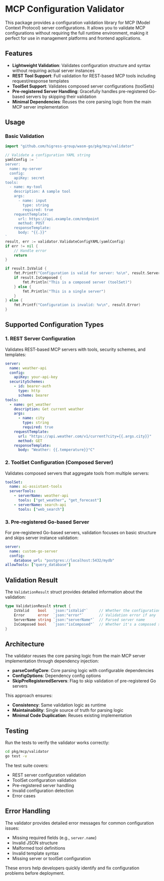 # MCP Configuration Validator

This package provides a configuration validation library for MCP (Model Context Protocol) server configurations. It allows you to validate MCP configurations without requiring the full runtime environment, making it perfect for use in management platforms and frontend applications.

## Features

- **Lightweight Validation**: Validates configuration structure and syntax without requiring actual server instances
- **REST Tool Support**: Full validation for REST-based MCP tools including request/response templates
- **ToolSet Support**: Validates composed server configurations (toolSets)
- **Pre-registered Server Handling**: Gracefully handles pre-registered Go-based servers by skipping their validation
- **Minimal Dependencies**: Reuses the core parsing logic from the main MCP server implementation

## Usage

### Basic Validation

```go
import "github.com/higress-group/wasm-go/pkg/mcp/validator"

// Validate a configuration YAML string
yamlConfig := `
server:
  name: my-server
  config:
    apiKey: secret
tools:
  - name: my-tool
    description: A sample tool
    args:
      - name: input
        type: string
        required: true
    requestTemplate:
      url: https://api.example.com/endpoint
      method: POST
    responseTemplate:
      body: "{{.}}"
`
result, err := validator.ValidateConfigYAML(yamlConfig)
if err != nil {
    // Handle error
    return
}

if result.IsValid {
    fmt.Printf("Configuration is valid for server: %s\n", result.ServerName)
    if result.IsComposed {
        fmt.Println("This is a composed server (toolSet)")
    } else {
        fmt.Println("This is a single server")
    }
} else {
    fmt.Printf("Configuration is invalid: %v\n", result.Error)
}
```

## Supported Configuration Types

### 1. REST Server Configuration

Validates REST-based MCP servers with tools, security schemes, and templates:

```yaml
server:
  name: weather-api
  config:
    apiKey: your-api-key
  securitySchemes:
    - id: bearer-auth
      type: http
      scheme: bearer
tools:
  - name: get_weather
    description: Get current weather
    args:
      - name: city
        type: string
        required: true
    requestTemplate:
      url: "https://api.weather.com/v1/current?city={{.args.city}}"
      method: GET
    responseTemplate:
      body: "Weather: {{.temperature}}°C"
```

### 2. ToolSet Configuration (Composed Server)

Validates composed servers that aggregate tools from multiple servers:

```yaml
toolSet:
  name: ai-assistant-tools
  serverTools:
    - serverName: weather-api
      tools: ["get_weather", "get_forecast"]
    - serverName: search-api
      tools: ["web_search"]
```

### 3. Pre-registered Go-based Server

For pre-registered Go-based servers, validation focuses on basic structure and skips server instance validation:

```yaml
server:
  name: custom-go-server
  config:
    database_url: "postgres://localhost:5432/mydb"
allowTools: ["query_database"]
```

## Validation Result

The `ValidationResult` struct provides detailed information about the validation:

```go
type ValidationResult struct {
    IsValid    bool   `json:"isValid"`     // Whether the configuration is valid
    Error      error  `json:"error"`       // Validation error if any
    ServerName string `json:"serverName"`  // Parsed server name
    IsComposed bool   `json:"isComposed"`  // Whether it's a composed server
}
```

## Architecture

The validator reuses the core parsing logic from the main MCP server implementation through dependency injection:

- **parseConfigCore**: Core parsing logic with configurable dependencies
- **ConfigOptions**: Dependency config options
- **SkipPreRegisteredServers**: Flag to skip validation of pre-registered Go servers

This approach ensures:
- **Consistency**: Same validation logic as runtime
- **Maintainability**: Single source of truth for parsing logic
- **Minimal Code Duplication**: Reuses existing implementation

## Testing

Run the tests to verify the validator works correctly:

```bash
cd pkg/mcp/validator
go test -v
```

The test suite covers:
- REST server configuration validation
- ToolSet configuration validation  
- Pre-registered server handling
- Invalid configuration detection
- Error cases

## Error Handling

The validator provides detailed error messages for common configuration issues:

- Missing required fields (e.g., `server.name`)
- Invalid JSON structure
- Malformed tool definitions
- Invalid template syntax
- Missing server or toolSet configuration

These errors help developers quickly identify and fix configuration problems before deployment.
